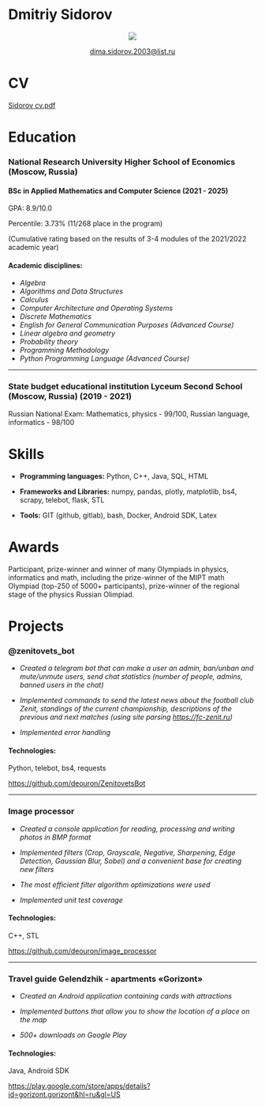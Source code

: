 
# Dmitriy Sidorov     

<p align='center'>
   <a href="https://t.me/deouron">
       <img src="https://img.shields.io/badge/Telegram-2CA5E0?style=for-the-badge&logo=telegram&logoColor=white"/>
   </a>
<p align='center'>
   <a href='mailto:dima.sidorov.2003@list.ru'>dima.sidorov.2003@list.ru</a>
</p>


CV 
======

[Sidorov cv.pdf](https://github.com/deouron/deouron/files/9969288/Sidorov.cv.pdf)
                                                                      

Education
=========
### National Research University Higher School of Economics  (Moscow, Russia)
#### BSc in Applied Mathematics and Computer Science (2021 - 2025)

GPA: 8.9/10.0

Percentile: 3.73% (11/268 place in the program)

(Cumulative rating based on the results of 3-4 modules of the 2021/2022 academic year)

#### Academic disciplines: 

-  *Algebra*
-  *Algorithms and Data Structures*
-  *Calculus*
-  *Computer Architecture and Operating Systems*
-  *Discrete Mathematics*
-  *English for General Communication Purposes (Advanced Course)*
-  *Linear algebra and geometry*
-  *Probability theory*
-  *Programming Methodology*
-  *Python Programming Language (Advanced Course)*

____

### State budget educational institution Lyceum Second School  (Moscow, Russia) (2019 - 2021)
 Russian National Exam: Mathematics, physics - 99/100, Russian language, informatics - 98/100 

Skills
======

-    **Programming languages:** Python, C++, Java, SQL, HTML

-    **Frameworks and Libraries:** numpy, pandas, plotly, matplotlib,
    bs4, scrapy, telebot, flask, STL

-    **Tools:** GIT (github, gitlab), bash, Docker, Android SDK, Latex

Awards
======

Participant, prize-winner and winner of many Olympiads in physics,
informatics and math, including the prize-winner of the MIPT math
Olympiad (top-250 of 5000+ participants), prize-winner of the regional
stage of the physics Russian Olimpiad.

Projects
========

### @zenitovets_bot

-    *Created a telegram bot that can make a user an admin, ban/unban and mute/unmute users, send chat statistics (number of
people, admins, banned users in the chat)*

-    *Implemented commands to send the latest news about the football club Zenit, standings of the current championship,
descriptions of the previous and next matches (using site parsing https://fc-zenit.ru)*

-    *Implemented error handling*
    
#### Technologies:
 Python, telebot, bs4, requests
 
https://github.com/deouron/ZenitovetsBot

 -----------

### Image processor 

-  *Created a console application for reading, processing and writing photos in BMP format*

-  *Implemented filters (Crop, Grayscale, Negative, Sharpening, Edge Detection, Gaussian Blur, Sobel) and a convenient base for creating new filters*

-  *The most efficient filter algorithm optimizations were used*

-   *Implemented unit test coverage*

#### Technologies:
C++, STL

https://github.com/deouron/image_processor

  ------------------------------------------------------------------- ---------------------------------------------

### Travel guide Gelendzhik - apartments «Gorizont»

-    *Created an Android application containing cards with attractions*

-    *Implemented buttons that allow you to show the location of a place on the map*

-    *500+ downloads on Google Play*
    
#### Technologies:
 Java, Android SDK

https://play.google.com/store/apps/details?id=gorizont.gorizont&hl=ru&gl=US




